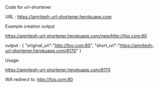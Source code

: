 Code for url-shortener

URL : 
https://amritesh-url-shortener.herokuapp.com

Example creation output

https://amritesh-url-shortener.herokuapp.com/new/http://foo.com:80

output : 
      {
        "original_url":"http://foo.com:80",
        "short_url":"https://amritesh-url-shortener.herokuapp.com/8170"
      }

Usage:

https://amritesh-url-shortener.herokuapp.com/8170

Will redirect to:
        http://foo.com:80

